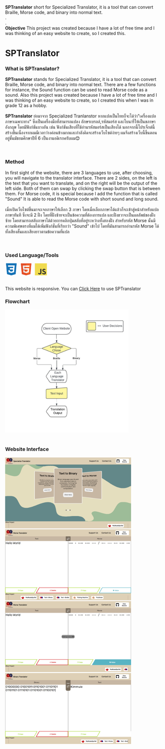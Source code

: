 **SPTranslator** short for Specialized Translator, it is a tool that can convert Braille, Morse code, and binary into normal text.  
.  
.  
**Objective**
This project was created because I have a lot of free time and I was thinking of an easy website to create, so I created this.  

# SPTranslator

### What is SPTranslator?
**SPTranslator** stands for Specialized Translator, it is a tool that can convert Braille, Morse code, and binary into normal text. There are a few functions for instance, the Sound function can be used to read Morse code as a sound. Also this project was created because I have a lot of free time and I was thinking of an easy website to create, so I created this when I was in grade 12 as a hobby.
<br>  
**SPTranslator** ย่อมาจาก Specialized Tranlanstor หากแปลเป็นไทยก็จะได้ว่า"เครื่องแปลภาษาเฉพาะทาง" ซึ่งเป็นเครื่องมือที่สามารถแปลง อักษรเบรลล์,รหัสมอร์ส และไบนารี่ให้เป็นขภาษาอังกฤษ โดยมีฟังก์ชันบางอัน เช่น ฟังก์ชันเสียงที่ใช้อ่านรหัสมอร์สเป็นเสียงได้ นอกจากนี้โปรเจ็กต์นี้สร้างขึ้นเนื่องจากผมมีเวลาว่างค่อนข้างมากและกำลังคิดจะสร้างเว็บไซต์ง่ายๆ ผมจึงสร้างเว็บนี้ขึ้นตอนอยู่ชั้นมัธยมศึกษาปีที่ 6 เป็นงานอดิเรกครับผม😊
<br>
<br>
<br>
### Method
In first sight of the website, there are 3 languages to use, after choosing, you will navigate to the translator interface. There are 2 sides, on the left is the text that you want to translate, and on the right will be the output of the left side. Both of them can swap by clicking the swap button that is between them. For Morse code, it is special because I add the function that is called "Sound" It is able to read the Morse code with short sound and long sound.
<br>  
เมื่อเปิดเว็บไซต์ขึ้นมาจะเจอภาษาให้เลือก 3 ภาษา โดยเมื่อเลือกภาษาได้แล้วก็จะเข้าสู่หน้าสำหรับแปลภาษาทันที ซึ่งจะมี 2 ฝั่ง โดยที่ฝั่งซ้ายจะเป็นข้อความที่ต้องการแปล และฝั่งขวาจะเป็นผลลัพธ์ของฝั่งซ้าย โดยสามารถสลับภาษาได้ด้วยการคลิกปุ่มสลับที่อยู่ระหว่างทั้งสองฝั่ง สำหรับรหัส Morse นั้นมีความพิเศษตรงที่ผมได้เพิ่มฟังก์ชั่นที่เรียกว่า "Sound" เข้าไป โดยที่มันสามารถอ่านรหัส Morse ได้ทั้งเสียงสั้นและเสียงยาวตามข้อความที่แปล
<br>
<br>
<br>

### Used Language/Tools
<div>
  <img src="https://github.com/devicons/devicon/blob/master/icons/css3/css3-plain.svg"  title="CSS"width="40" height="40"/>&nbsp;
  <img src="https://github.com/devicons/devicon/blob/master/icons/html5/html5-original.svg" title="HTML5"width="40" height="40"/>&nbsp;
  <img src="https://github.com/devicons/devicon/blob/master/icons/javascript/javascript-original.svg" title="JavaScript"width="40" height="40"/>&nbsp;
</div>
<br>  

This website is responsive. You can [Click Here](https://kimmuie.github.io/SPTranslator/) to use SPTranslator

### Flowchart 
<div>
  <img src="./illustration/Flowchart.jpeg"  title="Flowchart"width="400" height="400"/>
</div>
<br>  

### Website Interface
<div>
  <img src="./illustration/UI1.png"  title="UI" height="230"/>
  <img src="./illustration/UI2.png"  title="UI" height="230"/>
  <img src="./illustration/UI3.png"  title="UI" height="230"/>
  <img src="./illustration/UI4.png"  title="UI" height="230"/>
</div>

